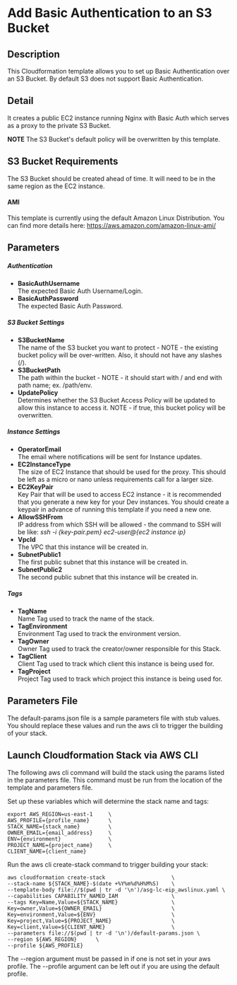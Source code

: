 # Add Basic Authentication to an S3 Bucket  

## Description  
This Cloudformation template allows you to set up Basic Authentication over an S3 Bucket. By default S3 does not support Basic Authentication.

## Detail
It creates a public EC2 instance running Nginx with Basic Auth which serves as a proxy to the private S3 Bucket.

**NOTE** The S3 Bucket's default policy will be overwritten by this template.

## S3 Bucket Requirements
The S3 Bucket should be created ahead of time. It will need to be in the same region as the EC2 instance.

#### AMI  
This template is currently using the default Amazon Linux Distribution.
You can find more details here: https://aws.amazon.com/amazon-linux-ami/

## Parameters  
##### Authentication  
- **BasicAuthUsername**  
The expected Basic Auth Username/Login.  
- **BasicAuthPassword**  
The expected Basic Auth Password.  
  
##### S3 Bucket Settings  
- **S3BucketName**  
The name of the S3 bucket you want to protect - NOTE - the existing bucket policy will be over-written. Also, it should not have any slashes (/).  
- **S3BucketPath**  
The path within the bucket - NOTE - it should start with / and end with path name; ex. /path/env.  
- **UpdatePolicy**  
Determines whether the S3 Bucket Access Policy will be updated to allow this instance to access it. NOTE - if true, this bucket policy will be overwritten.  
  
##### Instance Settings  
- **OperatorEmail**  
The email where notifications will be sent for Instance updates.  
- **EC2InstanceType**  
The size of EC2 Instance that should be used for the proxy. This should be left as a micro or nano unless requirements call for a larger size.  
- **EC2KeyPair**  
Key Pair that will be used to access EC2 instance - it is recommended that you generate a new key for your Dev instances. You should create a keypair in advance of running this template if you need a new one.  
- **AllowSSHFrom**  
IP address from which SSH will be allowed - the command to SSH will be like: *ssh -i {key-pair.pem} ec2-user@{ec2 instance ip}*  
- **VpcId**  
The VPC that this instance will be created in.  
- **SubnetPublic1**  
The first public subnet that this instance will be created in.  
- **SubnetPublic2**  
The second public subnet that this instance will be created in.  
  
##### Tags  
- **TagName**  
Name Tag used to track the name of the stack.  
- **TagEnvironment**  
Environment Tag used to track the environment version.  
- **TagOwner**  
Owner Tag used to track the creator/owner responsible for this Stack.  
- **TagClient**  
Client Tag used to track which client this instance is being used for.  
- **TagProject**  
Project Tag used to track which project this instance is being used for.  

## Parameters File

The default-params.json file is a sample parameters file with stub values. You should replace these values and run the aws cli to trigger the building of your stack.

## Launch Cloudformation Stack via AWS CLI

The following aws cli command will build the stack using the params listed in the parameters file. This command must be run from the location of the template and parameters file.  

Set up these variables which will determine the stack name and tags:
```
export AWS_REGION=us-east-1     \
AWS_PROFILE={profile_name}      \
STACK_NAME={stack_name}         \
OWNER_EMAIL={email_address}     \
ENV={environment}               \
PROJECT_NAME={project_name}     \
CLIENT_NAME={client_name}    
```

Run the aws cli create-stack command to trigger building your stack:
```
aws cloudformation create-stack                     \
--stack-name ${STACK_NAME}-$(date +%Y%m%d%H%M%S)    \
--template-body file://$(pwd | tr -d '\n')/asg-lc-eip_awslinux.yaml \
--capabilities CAPABILITY_NAMED_IAM                 \
--tags Key=Name,Value=${STACK_NAME}                 \
Key=owner,Value=${OWNER_EMAIL}                      \
Key=environment,Value=${ENV}                        \
Key=project,Value=${PROJECT_NAME}                   \
Key=client,Value=${CLIENT_NAME}                     \
--parameters file://$(pwd | tr -d '\n')/default-params.json \
--region ${AWS_REGION}      \
--profile ${AWS_PROFILE}
```

The --region argument must be passed in if one is not set in your aws profile.
The --profile argument can be left out if you are using the default profile.


